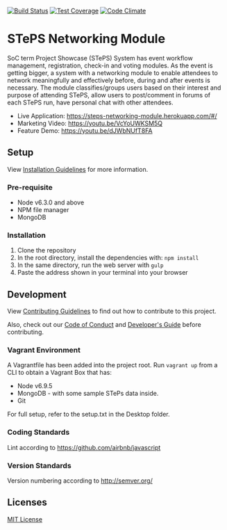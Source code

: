 [![Build
Status](https://travis-ci.org/nus-mtp/steps-networking-module.svg?branch=master)](https://travis-ci.org/nus-mtp/steps-networking-module)
[![Test
Coverage](https://codeclimate.com/github/nus-mtp/steps-networking-module/badges/coverage.svg)](https://codeclimate.com/github/nus-mtp/steps-networking-module/coverage)
[![Code
Climate](https://codeclimate.com/github/nus-mtp/steps-networking-module/badges/gpa.svg)](https://codeclimate.com/github/nus-mtp/steps-networking-module)

# STePS Networking Module
SoC term Project Showcase (STePS) System has event workflow management, registration, check-in and voting modules. As the event is getting bigger, a system with a networking module to enable attendees to network meaningfully and effectively before, during and after events is necessary. The module classifies/groups users based on their interest and purpose of attending STePS, allow users to post/comment in forums of each STePS run, have personal chat with other attendees.

* Live Application: https://steps-networking-module.herokuapp.com/#/
* Marketing Video: https://youtu.be/VcYoUWKSM5Q
* Feature Demo: https://youtu.be/dJWbNUfT8FA

## Setup
View [Installation Guidelines](./INSTALL.md) for more information.

### Pre-requisite
* Node v6.3.0 and above
* NPM file manager
* MongoDB

### Installation
1. Clone the repository
2. In the root directory, install the dependencies with: `npm install`
3. In the same directory, run the web server with `gulp`
4. Paste the address shown in your terminal into your browser

## Development
View [Contributing Guidelines](./CONTRIBUTING.md) to find out how to contribute to this project.

Also, check out our [Code of Conduct](./CODE_OF_CONDUCT.md) and [Developer's Guide](./documentation/DevGuide.pdf)  before contributing.

### Vagrant Environment
A Vagrantfile has been added into the project root. Run ```vagrant up``` from a CLI to obtain a Vagrant Box that has:
* Node v6.9.5
* MongoDB - with some sample STePs data inside.
* Git

For full setup, refer to the setup.txt in the Desktop folder.

### Coding Standards
Lint according to https://github.com/airbnb/javascript

### Version Standards
Version numbering according to http://semver.org/

## Licenses
[MIT License](./LICENSE.md)
